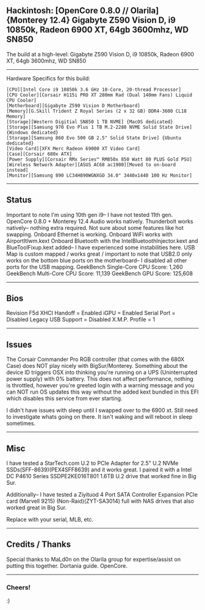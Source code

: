 ## Hackintosh: [OpenCore 0.8.0 // Olarila] {Monterey 12.4} Gigabyte Z590 Vision D, i9 10850k, Radeon 6900 XT, 64gb 3600mhz, WD SN850
The build at a high-level: Gigabyte Z590 Vision D, i9 10850k, Radeon 6900 XT, 64gb 3600mhz, WD SN850

_________________________________

Hardware Specifics for this build: 
```
[CPU][Intel Core i9 10850k 3.6 GHz 10-Core, 20-thread Processor]
[CPU Cooler][Corsair H115i PRO XT 280mm Rad (Dual 140mm Fans) Liquid CPU Cooler]
[Motherboard][Gigabyte Z590 Vision D Motherboard]
[Memory][G.Skill Trident Z Royal Series (2 x 32 GB) DDR4-3600 CL18 Memory]
[Storage][Western Digitial SN850 1 TB NVME] {MacOS dedicated} 
[Storage][Samsung 970 Evo Plus 1 TB M.2-2280 NVME Solid State Drive] {Windows dedicated}
[Storage][Samsung 860 Evo 500 GB 2.5" Solid State Drive] {Ubuntu dedicated}
[Video Card][XFX Merc Radeon 69000 XT Video Card]
[Case][Corsair 680x ATX]
[Power Supply][Corsair RMx Series™ RM850x 850 Watt 80 PLUS Gold PSU]
[Wireless Network Adapter][ASUS AC68 ac1900][Moved to on-board instead]
[Monitor][Samsung 890 LC34H890WGNXGO 34.0" 3440x1440 100 Hz Monitor]
```
_________________________________

## Status
Important to note I'm using 10th gen i9– I have not tested 11th gen.
OpenCore 0.8.0 + Monterey 12.4
Audio works natively.
Thunderbolt works natively– nothing extra required. Not sure about some features like hot swapping.
Onboard Ethernet is working.
Onboard WiFi works with AirportItlwm.kext
Onboard Bluetooth with the IntelBluetoothInjector.kext and BlueToolFixup.kext added– I have experienced some instabilities here.
USB Map is custom mapped / works great / important to note that USB2.0 only works on the bottom blue ports on the motherboard– I disabled all other ports for the USB mapping.
GeekBench Single-Core CPU Score: 1,260
GeekBench Multi-Core CPU Score: 11,139
GeekBench GPU Score: 125,608 

_________________________________

## Bios
Revision F5d
XHCI Handoff = Enabled
iGPU = Enabled
Serial Port = Disabled
Legacy USB Support = Disabled
X.M.P. Profile = 1

_________________________________

## Issues
The Corsair Commander Pro RGB controller (that comes with the 680X Case) does NOT play nicely with BigSur/Monterey. Something about the device ID triggers OSX into thinking you're running on a UPS (Uninterrupted power supply) with 0% battery. This does not affect performance, nothing is throttled, however you're greeted login with a warning message and you can NOT run OS updates this way without the added kext bundled in this EFI which disables this service from ever starting.

I didn't have issues with sleep until I swapped over to the 6900 xt. Still need to investigate whats going on there. It isn't waking and will reboot in sleep sometimes.

_________________________________

## Misc
I have tested a StarTech.com U.2 to PCIe Adapter for 2.5" U.2 NVMe SSDs(SFF-8639)(PEX4SFF8639) and it works great. I paired it with a Intel DC P4610 Series SSDPE2KE016T801 1.6TB U.2 drive that worked fine in Big Sur.

Additionally– I have tested a Ziyituod 4 Port SATA Controller Expansion PCIe card (Marvell 9215) (Non-Raid)(ZYT-SA3014) full with NAS drives that also worked great in Big Sur.

Replace with your serial, MLB, etc.

_________________________________

## Credits / Thanks
Special thanks to MaLd0n on the Olarila group for expertise/assist on putting this together. Dortania guide. OpenCore.

_________________________________

### Cheers!
:)
